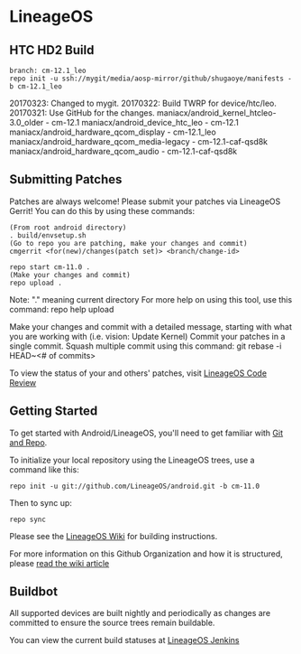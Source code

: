 LineageOS
===========

HTC HD2 Build
------------------
    branch: cm-12.1_leo
    repo init -u ssh://mygit/media/aosp-mirror/github/shugaoye/manifests -b cm-12.1_leo

20170323: Changed to mygit.
20170322: Build TWRP for device/htc/leo.
20170321: Use GitHub for the changes.
          maniacx/android_kernel_htcleo-3.0_older - cm-12.1
          maniacx/android_device_htc_leo - cm-12.1
          maniacx/android_hardware_qcom_display - cm-12.1_leo
          maniacx/android_hardware_qcom_media-legacy -  cm-12.1-caf-qsd8k
          maniacx/android_hardware_qcom_audio - cm-12.1-caf-qsd8k

Submitting Patches
------------------
Patches are always welcome!  Please submit your patches via LineageOS Gerrit!
You can do this by using these commands:

    (From root android directory)
    . build/envsetup.sh
    (Go to repo you are patching, make your changes and commit)
    cmgerrit <for(new)/changes(patch set)> <branch/change-id> 

    repo start cm-11.0 .
    (Make your changes and commit)
    repo upload .
Note: "." meaning current directory
For more help on using this tool, use this command: repo help upload

Make your changes and commit with a detailed message, starting with what you are working with (i.e. vision: Update Kernel)
Commit your patches in a single commit. Squash multiple commit using this command: git rebase -i HEAD~<# of commits>

To view the status of your and others' patches, visit [LineageOS Code Review](http://review.lineageos.org/)


Getting Started
---------------

To get started with Android/LineageOS, you'll need to get
familiar with [Git and Repo](http://source.android.com/source/using-repo.html).

To initialize your local repository using the LineageOS trees, use a command like this:

    repo init -u git://github.com/LineageOS/android.git -b cm-11.0

Then to sync up:

    repo sync

Please see the [LineageOS Wiki](http://wiki.lineageos.org/) for building instructions.

For more information on this Github Organization and how it is structured, 
please [read the wiki article](http://wiki.lineageos.org/w/Github_Organization)

Buildbot
--------

All supported devices are built nightly and periodically as changes are committed to ensure the source trees remain buildable.

You can view the current build statuses at [LineageOS Jenkins](http://jenkins.lineageos.org/)

